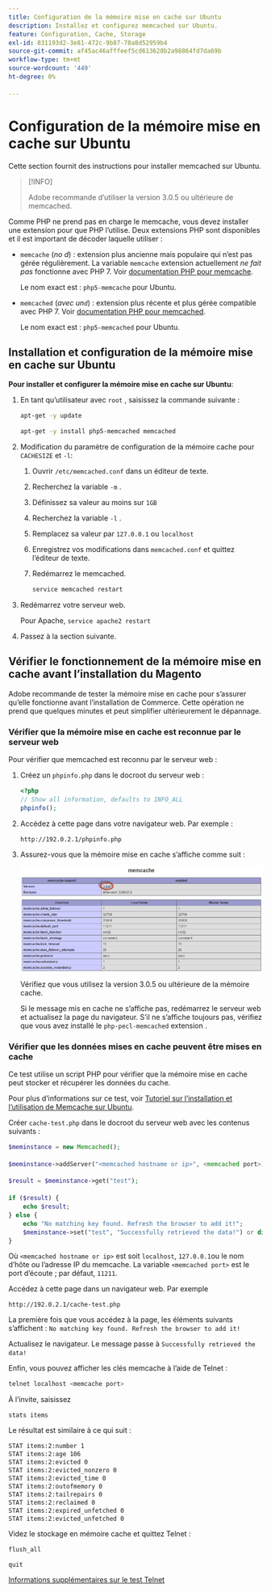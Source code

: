 ```yaml
---
title: Configuration de la mémoire mise en cache sur Ubuntu
description: Installez et configurez memcached sur Ubuntu.
feature: Configuration, Cache, Storage
exl-id: 831193d2-3e81-472c-9b87-78a8d52959b4
source-git-commit: af45ac46afffeef5cd613628b2a98864fd7da69b
workflow-type: tm+mt
source-wordcount: '449'
ht-degree: 0%

---
```


# Configuration de la mémoire mise en cache sur Ubuntu

Cette section fournit des instructions pour installer memcached sur Ubuntu.

>[!INFO]
>
>Adobe recommande d’utiliser la version 3.0.5 ou ultérieure de memcached.

Comme PHP ne prend pas en charge le memcache, vous devez installer une extension pour que PHP l’utilise. Deux extensions PHP sont disponibles et il est important de décoder laquelle utiliser :

- `memcache` (_no d_) : extension plus ancienne mais populaire qui n’est pas gérée régulièrement.
La variable `memcache` extension actuellement _ne fait pas_ fonctionne avec PHP 7. Voir [documentation PHP pour memcache](https://www.php.net/manual/en/book.memcache.php).

  Le nom exact est : `php5-memcache` pour Ubuntu.

- `memcached` (_avec un`d`_) : extension plus récente et plus gérée compatible avec PHP 7. Voir [documentation PHP pour memcached](https://www.php.net/manual/en/book.memcached.php).

  Le nom exact est : `php5-memcached` pour Ubuntu.

## Installation et configuration de la mémoire mise en cache sur Ubuntu

**Pour installer et configurer la mémoire mise en cache sur Ubuntu**:

1. En tant qu’utilisateur avec `root` , saisissez la commande suivante :

   ```bash
   apt-get -y update
   ```

   ```bash
   apt-get -y install php5-memcached memcached
   ```

1. Modification du paramètre de configuration de la mémoire cache pour `CACHESIZE` et `-l`:

   1. Ouvrir `/etc/memcached.conf` dans un éditeur de texte.
   1. Recherchez la variable `-m` .
   1. Définissez sa valeur au moins sur `1GB`
   1. Recherchez la variable `-l` .
   1. Remplacez sa valeur par `127.0.0.1` ou `localhost`
   1. Enregistrez vos modifications dans `memcached.conf` et quittez l’éditeur de texte.
   1. Redémarrez le memcached.

      ```bash
      service memcached restart
      ```

1. Redémarrez votre serveur web.

   Pour Apache, `service apache2 restart`

1. Passez à la section suivante.

## Vérifier le fonctionnement de la mémoire mise en cache avant l’installation du Magento

Adobe recommande de tester la mémoire mise en cache pour s’assurer qu’elle fonctionne avant l’installation de Commerce. Cette opération ne prend que quelques minutes et peut simplifier ultérieurement le dépannage.

### Vérifier que la mémoire mise en cache est reconnue par le serveur web

Pour vérifier que memcached est reconnu par le serveur web :

1. Créez un `phpinfo.php` dans le docroot du serveur web :

   ```php
   <?php
   // Show all information, defaults to INFO_ALL
   phpinfo();
   ```

1. Accédez à cette page dans votre navigateur web. Par exemple :

   ```http
   http://192.0.2.1/phpinfo.php
   ```

1. Assurez-vous que la mémoire mise en cache s’affiche comme suit :

   ![Vérifiez que la mémoire mise en cache est reconnue par le serveur web.](../../assets/configuration/memcache.png)

   Vérifiez que vous utilisez la version 3.0.5 ou ultérieure de la mémoire cache.

   Si le message mis en cache ne s’affiche pas, redémarrez le serveur web et actualisez la page du navigateur. S’il ne s’affiche toujours pas, vérifiez que vous avez installé le `php-pecl-memcached` extension .

### Vérifier que les données mises en cache peuvent être mises en cache

Ce test utilise un script PHP pour vérifier que la mémoire mise en cache peut stocker et récupérer les données du cache.

Pour plus d’informations sur ce test, voir [Tutoriel sur l’installation et l’utilisation de Memcache sur Ubuntu](https://www.digitalocean.com/community/tutorials/how-to-install-and-use-memcache-on-ubuntu-14-04).

Créer `cache-test.php` dans le docroot du serveur web avec les contenus suivants :

```php
$meminstance = new Memcached();

$meminstance->addServer("<memcached hostname or ip>", <memcached port>);

$result = $meminstance->get("test");

if ($result) {
    echo $result;
} else {
    echo "No matching key found. Refresh the browser to add it!";
    $meminstance->set("test", "Successfully retrieved the data!") or die("Could not save anything to memcached...");
}
```

Où `<memcached hostname or ip>` est soit `localhost`, `127.0.0.1`ou le nom d’hôte ou l’adresse IP du memcache. La variable `<memcached port>` est le port d’écoute ; par défaut, `11211`.

Accédez à cette page dans un navigateur web. Par exemple

```http
http://192.0.2.1/cache-test.php
```

La première fois que vous accédez à la page, les éléments suivants s’affichent : `No matching key found. Refresh the browser to add it!`

Actualisez le navigateur. Le message passe à `Successfully retrieved the data!`

Enfin, vous pouvez afficher les clés memcache à l’aide de Telnet :

```bash
telnet localhost <memcache port>
```

À l’invite, saisissez

```shell
stats items
```

Le résultat est similaire à ce qui suit :

```terminal
STAT items:2:number 1
STAT items:2:age 106
STAT items:2:evicted 0
STAT items:2:evicted_nonzero 0
STAT items:2:evicted_time 0
STAT items:2:outofmemory 0
STAT items:2:tailrepairs 0
STAT items:2:reclaimed 0
STAT items:2:expired_unfetched 0
STAT items:2:evicted_unfetched 0
```

Videz le stockage en mémoire cache et quittez Telnet :

```shell
flush_all
```

```shell
quit
```

[Informations supplémentaires sur le test Telnet](https://darkcoding.net/software/memcached-list-all-keys/)

